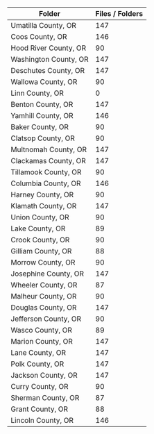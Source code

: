 | Folder                |   Files / Folders |
|-----------------------|-------------------|
| Umatilla County, OR   |               147 |
| Coos County, OR       |               146 |
| Hood River County, OR |                90 |
| Washington County, OR |               147 |
| Deschutes County, OR  |               147 |
| Wallowa County, OR    |                90 |
| Linn County, OR       |                 0 |
| Benton County, OR     |               147 |
| Yamhill County, OR    |               146 |
| Baker County, OR      |                90 |
| Clatsop County, OR    |                90 |
| Multnomah County, OR  |               147 |
| Clackamas County, OR  |               147 |
| Tillamook County, OR  |                90 |
| Columbia County, OR   |               146 |
| Harney County, OR     |                90 |
| Klamath County, OR    |               147 |
| Union County, OR      |                90 |
| Lake County, OR       |                89 |
| Crook County, OR      |                90 |
| Gilliam County, OR    |                88 |
| Morrow County, OR     |                90 |
| Josephine County, OR  |               147 |
| Wheeler County, OR    |                87 |
| Malheur County, OR    |                90 |
| Douglas County, OR    |               147 |
| Jefferson County, OR  |                90 |
| Wasco County, OR      |                89 |
| Marion County, OR     |               147 |
| Lane County, OR       |               147 |
| Polk County, OR       |               147 |
| Jackson County, OR    |               147 |
| Curry County, OR      |                90 |
| Sherman County, OR    |                87 |
| Grant County, OR      |                88 |
| Lincoln County, OR    |               146 |